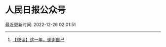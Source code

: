 # 人民日报公众号

最近更新时间: 2022-12-26 02:01:51

--- 
1. [【夜读】这一年，谢谢自己](https://mp.weixin.qq.com/s/t8qK7nnn_tCb3VmJcmzjVA) 

